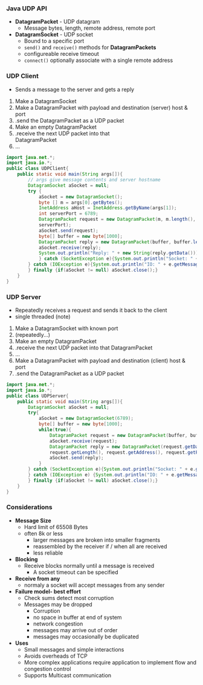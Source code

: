 
### Java UDP API

- **DatagramPacket** - UDP datagram
	- Message bytes, length, remote address, remote port
- **DatagramSocket** - UDP socket
	- Bound to a specific port
	- `send()` and `receive()` methods for **DatagramPackets** 
	- configureable receive timeout
	- `connect()` optionally associate with a single remote address

### UDP Client

- Sends a message to the server and gets a reply 

1. Make a DatagramSocket  
2. Make a DatagramPacket with payload and destination (server) host & port  
3. .send the DatagramPacket as a UDP packet  
4. Make an empty DatagramPacket  
5. .receive the next UDP packet into that  
DatagramPacket  
6. ...
``` Java
import java.net.*;  
import java.io.*;  
public class UDPClient{  
	public static void main(String args[]){  
		// args give message contents and server hostname  
		DatagramSocket aSocket = null;  
		try {  
			aSocket = new DatagramSocket();  
			byte [] m = args[0].getBytes();  
			InetAddress aHost = InetAddress.getByName(args[1]);  
			int serverPort = 6789;  
			DatagramPacket request = new DatagramPacket(m, m.length(), aHost,  
			serverPort);  
			aSocket.send(request);  
			byte[] buffer = new byte[1000];  
			DatagramPacket reply = new DatagramPacket(buffer, buffer.length);  
			aSocket.receive(reply);  
			System.out.println("Reply: " + new String(reply.getData()));  
			} catch (SocketException e){System.out.println("Socket: " + e.getMessage());  
		} catch (IOException e){System.out.println("IO: " + e.getMessage());  
		} finally {if(aSocket != null) aSocket.close();}  
	}  
}
```

### UDP Server 

- Repeatedly receives a request and sends it back to the client
- single threaded (note)
1. Make a DatagramSocket with known port  
2. (repeatedly...)  
3. Make an empty DatagramPacket  
4. .receive the next UDP packet into that DatagramPacket  
5. ...  
6. Make a DatagramPacket with payload and destination (client) host & port  
7. .send the DatagramPacket as a UDP packet

``` Java
import java.net.*;  
import java.io.*;  
public class UDPServer{  
	public static void main(String args[]){  
		DatagramSocket aSocket = null;  
		try{  
			aSocket = new DatagramSocket(6789);  
			byte[] buffer = new byte[1000];  
			while(true){  
				DatagramPacket request = new DatagramPacket(buffer, buffer.length);  
				aSocket.receive(request);  
				DatagramPacket reply = new DatagramPacket(request.getData(),  
				request.getLength(), request.getAddress(), request.getPort());  
				aSocket.send(reply);  
			}  
		} catch (SocketException e){System.out.println("Socket: " + e.getMessage());  
		} catch (IOException e) {System.out.println("IO: " + e.getMessage());}  
		} finally {if(aSocket != null) aSocket.close();}  
	}  
}
```


### Considerations 

- **Message Size**
	- Hard limit of 65508 Bytes
	- often 8k or less
		- larger messages are broken into smaller fragments
		- reassembled by the receiver if / when all are received
		- less reliable
- **Blocking**
	- Receive blocks normally until a message is received
		- A socket timeout can be specified 
- **Receive from any**
	- normaly a socket will accept messages from any sender 
- **Failure model- best effort**
	- Check sums detect most corruption 
	- Messages may be dropped
		- Corruption
		- no space in buffer at end of system
		- network congestion
		- messages may arrive out of order
		- messages may occasionally be duplicated 
- **Uses**
	- Small messages and simple interactions 
	- Avoids overheads of TCP
	- More complex applications require application to implement flow and congestion control
	- Supports Multicast communication 
